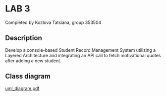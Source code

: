 # LAB 3

Completed by Kozlova Tatsiana, group 353504

## Description

Develop a console-based Student Record Management System utilizing
a Layered Architecture and integrating an API call to fetch motivational
quotes after adding a new student. 

## Class diagram

[uml_diagram.pdf](uml_diagram.pdf)